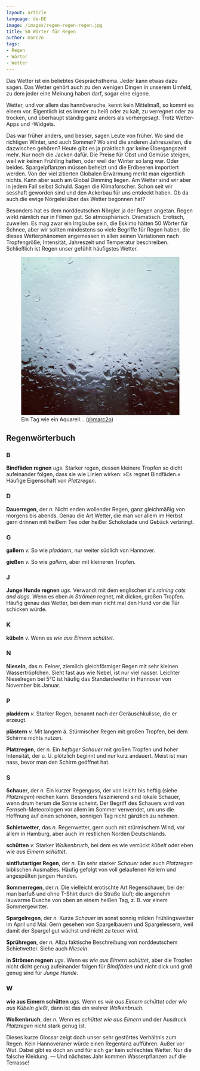 ```yaml
---
layout: article
language: de-DE
image: /images/regen-regen-regen.jpg
title: 50 Wörter für Regen
author: marc2o
tags:
- Regen
- Wörter
- Wetter
---
```


Das Wetter ist ein beliebtes Gesprächsthema. Jeder kann etwas dazu sagen. Das Wetter gehört auch zu den wenigen Dingen in unserem Umfeld, zu dem jeder eine Meinung haben darf, sogar eine eigene.

Wetter, und vor allem das hannöversche, kennt kein Mittelmaß, so kommt es einem vor. Eigentlich ist es immer zu heiß oder zu kalt, zu verregnet oder zu trocken, und überhaupt ständig ganz anders als vorhergesagt. Trotz Wetter-Apps und -Widgets.

Das war früher anders, und besser, sagen Leute von früher. Wo sind die richtigen Winter, und auch Sommer? Wo sind die anderen Jahreszeiten, die dazwischen gehören? Heute gibt es ja praktisch gar keine Übergangszeit mehr. Nur noch die Jacken dafür. Die Preise für Obst und Gemüse steigen, weil wir keinen Frühling hatten, oder weil der Winter so lang war. Oder beides. Spargelpflanzen müssen beheizt und die Erdbeeren importiert werden. Von der viel zitierten Globalen Erwärmung merkt man eigentlich nichts. Kann aber auch am Global Dimming liegen. Am Wetter sind wir aber in jedem Fall selbst Schuld. Sagen die Klimaforscher. Schon seit wir sesshaft geworden sind und den Ackerbau für uns entdeckt haben. Ob da auch die ewige Nörgelei über das Wetter begonnen hat?

Besonders hat es dem norddeutschen Nörgler ja der Regen angetan. Regen wirkt nämlich nur in Filmen gut. So atmosphärisch. Dramatisch. Erotisch, zuweilen. Es mag zwar ein Irrglaube sein, die Eskimo hätten 50 Wörter für Schnee, aber wir sollten mindestens so viele Begriffe für Regen haben, die dieses Wetterphänomen angemessen in allen seinen Variationen nach Tropfengröße, Intensität, Jahreszeit und Temperatur beschreiben. Schließlich ist Regen unser gefühlt häufigstes Wetter. 

<figure>
<img src="/images/regen-regen-regen.jpg" alt="Dauerregen">
<figcaption>Ein Tag wie ein Aquarell… (<a href="https://instagram.com/p/QW4C3AKl8_/?taken-by=marc2o" rel="me">@marc2o</a>)</figcaption>
</figure>

## Regenwörterbuch

### B

**Bindfäden regnen** _ugs._ Starker regen, dessen kleinere Tropfen so dicht aufeinander folgen, dass sie wie Linien wirken: »Es regnet Bindfäden.« Häufige Eigenschaft von _Platzregen_.

### D

**Dauerregen**, der _n._ Nicht enden wollender Regen, ganz gleichmäßig von morgens bis abends. Genau die Art Wetter, die man vor allem im Herbst gern drinnen mit heißem Tee oder heißer Schokolade und Gebäck verbringt.

### G

**gallern** _v._ So wie _pladdern_, nur weiter südlich von Hannover.

**gießen** _v._ So wie _gallern_, aber mit kleineren Tropfen.

### J

**Junge Hunde regnen** _ugs._ Verwandt mit dem englischen _it's raining cats and dogs_. Wenn es eben _in Strömen_ regnet, mit dicken, großen Tropfen. Häufig genau das Wetter, bei dem man nicht mal den Hund vor die Tür schicken würde.

### K

**kübeln** _v._ Wenn es _wie aus Eimern schüttet_.

### N

**Nieseln**, das _n._ Feiner, ziemlich gleichförmiger Regen mit sehr kleinen Wassertröpfchen. Sieht fast aus wie Nebel, ist nur viel nasser. Leichter Nieselregen bei 5°C ist häufig das Standardwetter in Hannover von November bis Januar.

### P

**pladdern** _v._ Starker Regen, benannt nach der Geräuschkulisse, die er erzeugt.

**plästern** _v._ Mit langem ä. Stürmischer Regen mit großen Tropfen, bei dem Schirme nichts nutzen.

**Platzregen**, der _n._ Ein _heftiger Schauer_ mit großen Tropfen und hoher Intensität, der u. U. plötzlich beginnt und nur kurz andauert. Meist ist man nass, bevor man den Schirm geöffnet hat.

### S

**Schauer**, der _n._ Ein kurzer Regenguss, der von leicht bis heftig (siehe _Platzregen_) reichen kann. Besonders faszinierend sind lokale Schauer, wenn drum herum die Sonne scheint. Der Begriff des Schauers wird von Fernseh-Meteorologen vor allem im Sommer verwendet, um uns die Hoffnung auf einen schönen, sonnigen Tag nicht gänzlich zu nehmen.

**Schietwetter**, das _n._ Regenwetter, gern auch mit stürmischem Wind, vor allem in Hamburg, aber auch im restlichen Norden Deutschlands.

**schütten** _v._ Starker _Wolkenbruch_, bei dem es wie verrückt _kübelt_ oder eben wie _aus Eimern schüttet_.

**sintflutartiger Regen**, der _n._ Ein sehr starker _Schauer_ oder auch *Platzregen* biblischen Ausmaßes. Häufig gefolgt von voll gelaufenen Kellern und angespülten jungen Hunden.

**Sommerregen**, der _n._ Die vielleicht erotischte Art Regenschauer, bei der man barfuß und ohne T-Shirt durch die Straße läuft; die angenehm lauwarme Dusche von oben an einem heißen Tag, z. B. vor einem Sommergewitter.

**Spargelregen**, der _n._ Kurze _Schauer_ im sonst sonnig milden Frühlingswetter im April und Mai. Gern gesehen von Spargelbauern und Spargelessern, weil damit der Spargel gut wächst und nicht zu teuer wird.

**Sprühregen**, der _n._ Allzu faktische Beschreibung von norddeutschem Schietwetter. Siehe auch _Nieseln_.

**in Strömen regnen** _ugs._ Wenn es _wie aus Eimern schüttet_, aber die Tropfen nicht dicht genug aufeinander folgen für _Bindfäden_ und nicht dick und groß genug sind für _Junge Hunde_.

### W

**wie aus Eimern schütten** _ugs._ Wenn es _wie aus Eimern schüttet_ oder _wie aus Kübeln gießt_, dann ist das ein wahrer _Wolkenbruch_.

**Wolkenbruch**, der _n._ Wenn es _schüttet wie aus Eimern_ und der Ausdruck _Platzregen_ nicht stark genug ist.

Dieses kurze Glossar zeigt doch unser sehr gestörtes Verhältnis zum Regen. Kein Hannoveraner würde einen Regentanz aufführen. Außer vor Wut. Dabei gibt es doch an und für sich gar kein schlechtes Wetter. Nur die falsche Kleidung. — Und nächstes Jahr kommen Wasserpflanzen auf die Terrasse!
